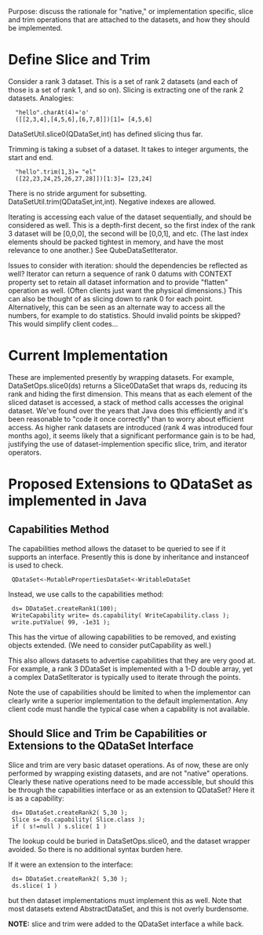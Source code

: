 Purpose: discuss the rationale for "native," or implementation specific,
slice and trim operations that are attached to the datasets, and how
they should be implemented.

# Define Slice and Trim

Consider a rank 3 dataset. This is a set of rank 2 datasets (and each of
those is a set of rank 1, and so on). Slicing is extracting one of the
rank 2 datasets. Analogies:

`  "hello".charAt(4)='o'`  
`  ([[2,3,4],[4,5,6],[6,7,8]])[1]= [4,5,6]`

DataSetUtil.slice0(QDataSet,int) has defined slicing thus far.

Trimming is taking a subset of a dataset. It takes to integer arguments,
the start and end.

`  "hello".trim(1,3)= "el"`  
`  ([22,23,24,25,26,27,28]])[1:3]= [23,24]`

There is no stride argument for subsetting.
DataSetUtil.trim(QDataSet,int,int). Negative indexes are allowed.

Iterating is accessing each value of the dataset sequentially, and
should be considered as well. This is a depth-first decent, so the first
index of the rank 3 dataset will be \[0,0,0\], the second will be
\[0,0,1\], and etc. (The last index elements should be packed tightest
in memory, and have the most relevance to one another.) See
QubeDataSetIterator.

Issues to consider with iteration: should the dependencies be reflected
as well? Iterator can return a sequence of rank 0 datums with CONTEXT
property set to retain all dataset information and to provide "flatten"
operation as well. (Often clients just want the physical dimensions.)
This can also be thought of as slicing down to rank 0 for each point.
Alternatively, this can be seen as an alternate way to access all the
numbers, for example to do statistics. Should invalid points be skipped?
This would simplify client codes...

# Current Implementation

These are implemented presently by wrapping datasets. For example,
DataSetOps.slice0(ds) returns a Slice0DataSet that wraps ds, reducing
its rank and hiding the first dimension. This means that as each element
of the sliced dataset is accessed, a stack of method calls accesses the
original dataset. We've found over the years that Java does this
efficiently and it's been reasonable to "code it once correctly" than to
worry about efficient access. As higher rank datasets are introduced
(rank 4 was introduced four months ago), it seems likely that a
significant performance gain is to be had, justifying the use of
dataset-implemention specific slice, trim, and iterator operators.

# Proposed Extensions to QDataSet as implemented in Java

## Capabilities Method

The capabilities method allows the dataset to be queried to see if it
supports an interface. Presently this is done by inheritance and
instanceof is used to check.

` QDataSet<-MutablePropertiesDataSet<-WritableDataSet`

Instead, we use calls to the capabilities method:

` ds= DDataSet.createRank1(100);`  
` WriteCapability write= ds.capability( WriteCapability.class );`  
` write.putValue( 99, -1e31 );`

This has the virtue of allowing capabilities to be removed, and existing
objects extended. (We need to consider putCapability as well.)

This also allows datasets to advertise capabilities that they are very
good at. For example, a rank 3 DDataSet is implemented with a 1-D double
array, yet a complex DataSetIterator is typically used to iterate
through the points.

Note the use of capabilities should be limited to when the implementor
can clearly write a superior implementation to the default
implementation. Any client code must handle the typical case when a
capability is not available.

## Should Slice and Trim be Capabilities or Extensions to the QDataSet Interface

Slice and trim are very basic dataset operations. As of now, these are
only performed by wrapping existing datasets, and are not "native"
operations. Clearly these native operations need to be made accessible,
but should this be through the capabilities interface or as an extension
to QDataSet? Here it is as a capability:

` ds= DDataSet.createRank2( 5,30 );`  
` Slice s= ds.capability( Slice.class );`  
` if ( s!=null ) s.slice( 1 )`

The lookup could be buried in DataSetOps.slice0, and the dataset wrapper
avoided. So there is no additional syntax burden here.

If it were an extension to the interface:

` ds= DDataSet.createRank2( 5,30 );`  
` ds.slice( 1 )`

but then dataset implementations must implement this as well. Note that
most datasets extend AbstractDataSet, and this is not overly burdensome.

**NOTE:** slice and trim were added to the QDataSet interface a while
back.
